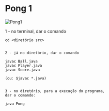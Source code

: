 # Pong 1

![Pong1](https://github.com/TsuHub/Pong-Game-1/Pong1.jpg?raw=true)

<p align="left">
	1 - no terminal, dar o comando

	cd <diretório src>


	2 - já no diretório, dar o comando

	javac Ball.java
	javac Player.java
	javac Score.java

	(ou: $javac *.java)


	3 - no diretório, para a execução do programa,
	dar o comando:

	java Pong

</p>
